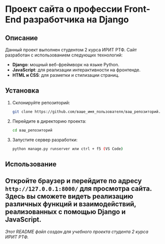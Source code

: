 # Проект сайта о профессии Front-End разработчика на Django 

## Описание

Данный проект выполнен студентом 2 курса ИРИТ РТФ. Сайт разработан с использованием следующих технологий:

- **Django**: мощный веб-фреймворк на языке Python.
- **JavaScript**: для реализации интерактивности на фронтенде.
- **HTML и CSS**: для разметки и стилизации страниц.

## Установка

1. Склонируйте репозиторий:
    ```sh
    git clone https://github.com/ваше_имя_пользователя/ваш_репозиторий.git
    ```
2. Перейдите в директорию проекта:
    ```sh
    cd ваш_репозиторий
    ```
3. Запустите сервер разработки:
    ```sh
    python manage.py runserver или ctrl + f5 (VS Code)
    ```

## Использование

Откройте браузер и перейдите по адресу `http://127.0.0.1:8000/` для просмотра сайта. Здесь вы сможете видеть реализацию различных функций и взаимодействий, реализованных с помощью Django и JavaScript.
---
_Этот README файл создан для учебного проекта студента 2 курса ИРИТ РТФ._

